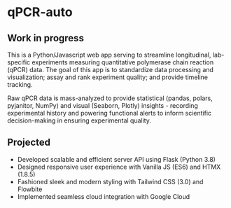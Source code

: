 # qPCR-auto
## Work in progress

This is a Python/Javascript web app serving to streamline longitudinal, lab-specific experiments measuring quantitative polymerase chain reaction (qPCR) data. The goal of this app is to standardize data processing and visualization; assay and rank experiment quality; and provide timeline tracking. 

Raw qPCR data is mass-analyzed to provide statistical (pandas, polars, pyjanitor, NumPy) and visual (Seaborn, Plotly) insights - recording experimental history and powering functional alerts to inform scientific decision-making in ensuring experimental quality.

## Projected
* Developed scalable and efficient server API using Flask (Python 3.8)
* Designed responsive user experience with Vanilla JS (ES6) and HTMX (1.8.5)
* Fashioned sleek and modern styling with Tailwind CSS (3.0) and Flowbite
* Implemented seamless cloud integration with Google Cloud
